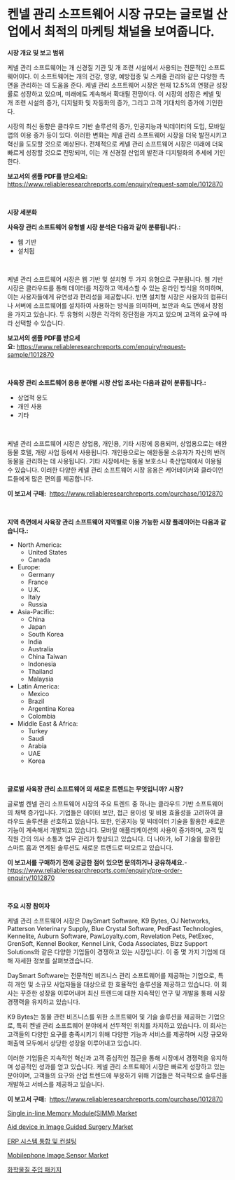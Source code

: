 <p><h1>켄넬 관리 소프트웨어 시장 규모는 글로벌 산업에서 최적의 마케팅 채널을 보여줍니다.</h1></p><p><strong>시장 개요 및 보고 범위</strong></p>
<p><p>케넬 관리 소프트웨어는 개 신경질 기관 및 개 조련 시설에서 사용되는 전문적인 소프트웨어이다. 이 소프트웨어는 개의 건강, 영양, 예방접종 및 스케줄 관리와 같은 다양한 측면을 관리하는 데 도움을 준다. 케넬 관리 소프트웨어 시장은 현재 12.5%의 연평균 성장률로 성장하고 있으며, 미래에도 계속해서 확대될 전망이다. 이 시장의 성장은 케넬 및 개 조련 시설의 증가, 디지털화 및 자동화의 증가, 그리고 고객 기대치의 증가에 기인한다.</p><p>시장의 최신 동향은 클라우드 기반 솔루션의 증가, 인공지능과 빅데이터의 도입, 모바일 앱의 이용 증가 등이 있다. 이러한 변화는 케넬 관리 소프트웨어 시장을 더욱 발전시키고 혁신을 도모할 것으로 예상된다. 전체적으로 케넬 관리 소프트웨어 시장은 미래에 더욱 빠르게 성장할 것으로 전망되며, 이는 개 신경질 산업의 발전과 디지털화의 추세에 기인한다.</p></p>
<p><strong>보고서의 샘플 PDF를 받으세요:</strong> <a href="https://www.reliableresearchreports.com/enquiry/request-sample/1012870">https://www.reliableresearchreports.com/enquiry/request-sample/1012870</a></p>
<p>&nbsp;</p>
<p><strong>시장 세분화</strong></p>
<p><strong>사육장 관리 소프트웨어 유형별 시장 분석은 다음과 같이 분류됩니다.:</strong></p>
<p><ul><li>웹 기반</li><li>설치됨</li></ul></p>
<p>&nbsp;</p>
<p><p>케넬 관리 소프트웨어 시장은 웹 기반 및 설치형 두 가지 유형으로 구분됩니다. 웹 기반 시장은 클라우드를 통해 데이터를 저장하고 엑세스할 수 있는 온라인 방식을 의미하며, 이는 사용자들에게 유연성과 편리성을 제공합니다. 반면 설치형 시장은 사용자의 컴퓨터나 서버에 소프트웨어를 설치하여 사용하는 방식을 의미하며, 보안과 속도 면에서 장점을 가지고 있습니다. 두 유형의 시장은 각각의 장단점을 가지고 있으며 고객의 요구에 따라 선택할 수 있습니다.</p></p>
<p><strong>보고서의 샘플 PDF를 받으세요:</strong>&nbsp;<a href="https://www.reliableresearchreports.com/enquiry/request-sample/1012870">https://www.reliableresearchreports.com/enquiry/request-sample/1012870</a></p>
<p>&nbsp;</p>
<p><strong> 사육장 관리 소프트웨어 응용 분야별 시장 산업 조사는 다음과 같이 분류됩니다.:</strong></p>
<p><ul><li>상업적 용도</li><li>개인 사용</li><li>기타</li></ul></p>
<p>&nbsp;</p>
<p><p>케넬 관리 소프트웨어 시장은 상업용, 개인용, 기타 시장에 응용되며, 상업용으로는 애완동물 호텔, 개량 사업 등에서 사용됩니다. 개인용으로는 애완동물 소유자가 자신의 반려동물을 관리하는 데 사용됩니다. 기타 시장에서는 동물 보호소나 축산업체에서 이용될 수 있습니다. 이러한 다양한 케넬 관리 소프트웨어 시장 응용은 케어테이커와 클라이언트들에게 많은 편의를 제공합니다.</p></p>
<p><strong>이 보고서 구매:</strong>&nbsp; <a href="https://www.reliableresearchreports.com/purchase/1012870">https://www.reliableresearchreports.com/purchase/1012870</a></p>
<p>&nbsp;</p>
<p><strong>지역 측면에서 사육장 관리 소프트웨어 지역별로 이용 가능한 시장 플레이어는 다음과 같습니다.:</strong></p>
<p><ul>
    <li>
        North America:
        <ul>
            <li>United States</li>
            <li>Canada</li>
        </ul>
    </li>
    <li>
        Europe:
        <ul>
            <li>Germany</li>
            <li>France</li>
            <li>U.K.</li>
            <li>Italy</li>
            <li>Russia</li>
        </ul>
    </li>
    <li>
        Asia-Pacific:
        <ul>
            <li>China</li>
            <li>Japan</li>
            <li>South Korea</li>
            <li>India</li>
            <li>Australia</li>
            <li>China Taiwan</li>
            <li>Indonesia</li>
            <li>Thailand</li>
            <li>Malaysia</li>
        </ul>
    </li>
    <li>
        Latin America:
        <ul>
            <li>Mexico</li>
            <li>Brazil</li>
            <li>Argentina Korea</li>
            <li>Colombia</li>
        </ul>
    </li>
    <li>
        Middle East & Africa:
        <ul>
            <li>Turkey</li>
            <li>Saudi</li>
            <li>Arabia</li>
            <li>UAE</li>
            <li>Korea</li>
        </ul>
    </li>
    </ul></p>
<p>&nbsp;</p>
<p><strong>글로벌 사육장 관리 소프트웨어 의 새로운 트렌드는 무엇입니까? 시장?</strong></p>
<p><p>글로벌 켄넬 관리 소프트웨어 시장의 주요 트렌드 중 하나는 클라우드 기반 소프트웨어의 채택 증가입니다. 기업들은 데이터 보안, 접근 용이성 및 비용 효율성을 고려하여 클라우드 솔루션을 선호하고 있습니다. 또한, 인공지능 및 빅데이터 기술을 활용한 새로운 기능이 계속해서 개발되고 있습니다. 모바일 애플리케이션의 사용이 증가하며, 고객 및 직원 간의 의사 소통과 업무 관리가 향상되고 있습니다. 더 나아가, IoT 기술을 활용한 스마트 홈과 연계된 솔루션도 새로운 트렌드로 떠오르고 있습니다.</p></p>
<p><strong>이 보고서를 구매하기 전에 궁금한 점이 있으면 문의하거나 공유하세요.</strong>- <a href="https://www.reliableresearchreports.com/enquiry/pre-order-enquiry/1012870">https://www.reliableresearchreports.com/enquiry/pre-order-enquiry/1012870</a></p>
<p>&nbsp;</p>
<p><strong>주요 시장 참여자</strong></p>
<p><p>케넬 관리 소프트웨어 시장은 DaySmart Software, K9 Bytes, OJ Networks, Patterson Veterinary Supply, Blue Crystal Software, PedFast Technologies, Kennelite, Auburn Software, PawLoyalty.com, Revelation Pets, PetExec, GrenSoft, Kennel Booker, Kennel Link, Coda Associates, Bizz Support Solutions와 같은 다양한 기업들이 경쟁하고 있는 시장입니다. 이 중 몇 가지 기업에 대해 자세한 정보를 살펴보겠습니다.</p><p>DaySmart Software는 전문적인 비즈니스 관리 소프트웨어를 제공하는 기업으로, 특히 개인 및 소규모 사업자들을 대상으로 한 효율적인 솔루션을 제공하고 있습니다. 이 회사는 꾸준한 성장을 이루어내며 최신 트렌드에 대한 지속적인 연구 및 개발을 통해 시장 경쟁력을 유지하고 있습니다.</p><p>K9 Bytes는 동물 관련 비즈니스를 위한 소프트웨어 및 기술 솔루션을 제공하는 기업으로, 특히 켄넬 관리 소프트웨어 분야에서 선두적인 위치를 차지하고 있습니다. 이 회사는 고객들의 다양한 요구를 충족시키기 위해 다양한 기능과 서비스를 제공하며 시장 규모와 매출액 모두에서 상당한 성장을 이루어내고 있습니다.</p><p>이러한 기업들은 지속적인 혁신과 고객 중심적인 접근을 통해 시장에서 경쟁력을 유지하며 성공적인 성과를 얻고 있습니다. 케넬 관리 소프트웨어 시장은 빠르게 성장하고 있는 분야이며, 고객들의 요구와 산업 트렌드에 부응하기 위해 기업들은 적극적으로 솔루션을 개발하고 서비스를 제공하고 있습니다.</p></p>
<p><strong>이 보고서 구매:</strong>&nbsp;&nbsp;<a href="https://www.reliableresearchreports.com/purchase/1012870">https://www.reliableresearchreports.com/purchase/1012870</a></p>
<p><p><a href="https://issuu.com/reportprime-2/docs/single-in-line-memory-modulesimm-market-size-2030.">Single in-line Memory Module(SIMM) Market</a></p><p><a href="https://woozy-pyroraptor-a1f.notion.site/Aid-device-in-Image-Guided-Surgery-Market-Analysis-Examines-its-Scope-on-Growth-Opportunities-and-F-c671ad83870b4471b4821c43b118487c">Aid device in Image Guided Surgery Market</a></p><p><a href="https://github.com/hxzi07639916/Market-Research-Report-List-1/blob/main/6625775194685.md">ERP 시스템 통합 및 컨설팅</a></p><p><a href="https://view.publitas.com/reportprime-1/mobilephone-image-sensor-market-size-growth-outlook-from-2024-to-2031-projecting-at-markets-trends-analysis-by-application-regional-outlook-and-revenue/">Mobilephone Image Sensor Market</a></p><p><a href="https://medium.com/@danykakilback/%ED%99%94%ED%95%99-%EC%A3%BC%EC%9E%85-%ED%8C%A8%ED%82%A4%EC%A7%80-%EC%8B%9C%EC%9E%A5-%EC%8B%9C%EC%9E%A5-%EC%A0%90%EC%9C%A0%EC%9C%A8-%EC%8B%9C%EC%9E%A5-%EB%8F%99%ED%96%A5-%EB%B0%8F-%EB%AF%B8%EB%9E%98-%EC%84%B1%EC%9E%A5-%ED%83%90%EC%83%89-44f2b90366db">화학물질 주입 패키지</a></p></p>
